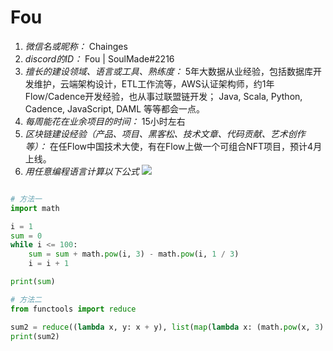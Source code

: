 # Fou

1. *微信名或昵称：* Chainges
2. *discord的ID：* Fou | SoulMade#2216
3. *擅长的建设领域、语言或工具、熟练度：* 5年大数据从业经验，包括数据库开发维护，云端架构设计，ETL工作流等，AWS认证架构师，约1年Flow/Cadence开发经验，也从事过联盟链开发； Java, Scala, Python, Cadence, JavaScript, DAML 等等都会一点。
4. *每周能花在业余项目的时间：* 15小时左右
5. *区块链建设经验（产品、项目、黑客松、技术文章、代码贡献、艺术创作等）：* 在任Flow中国技术大使，有在Flow上做一个可组合NFT项目，预计4月上线。
6. *用任意编程语言计算以下公式*
![](https://latex.codecogs.com/svg.image?\sum_{n=1}^{100}\left&space;(n^{3}-\sqrt[3]{n}&space;\right&space;))

```python

# 方法一
import math

i = 1
sum = 0
while i <= 100:
    sum = sum + math.pow(i, 3) - math.pow(i, 1 / 3)
    i = i + 1

print(sum)

# 方法二
from functools import reduce

sum2 = reduce((lambda x, y: x + y), list(map(lambda x: (math.pow(x, 3) - math.pow(x, 1 / 3)), range(1, 101))))
print(sum2)

```
